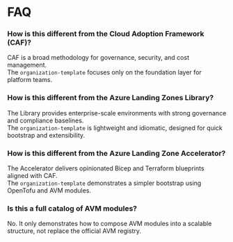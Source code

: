 # FAQ

### How is this different from the Cloud Adoption Framework (CAF)?

CAF is a broad methodology for governance, security, and cost management.  
The `organization-template` focuses only on the foundation layer for platform teams.

### How is this different from the Azure Landing Zones Library?

The Library provides enterprise-scale environments with strong governance and compliance baselines.  
The `organization-template` is lightweight and idiomatic, designed for quick bootstrap and extensibility.

### How is this different from the Azure Landing Zone Accelerator?

The Accelerator delivers opinionated Bicep and Terraform blueprints aligned with CAF.  
The `organization-template` demonstrates a simpler bootstrap using OpenTofu and AVM modules.

### Is this a full catalog of AVM modules?

No. It only demonstrates how to compose AVM modules into a scalable structure, not replace the official AVM registry.

